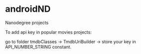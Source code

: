 # androidND
Nanodegree projects

To add api key in popular movies projects:

go to folder tmdbClasses -> TmdbUriBuilder -> store your key in API_NUMBER_STRING constant.
